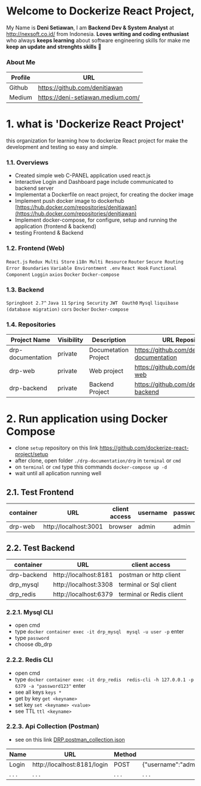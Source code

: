 # Welcome to Dockerize React Project, 

My Name is **Deni Setiawan**, I am **Backend Dev & System Analyst** at http://nexsoft.co.id/ from Indonesia.
**Loves writing and coding enthusiast** who always **keeps learning** about software engineering skills for make me **keep an update and strenghts skills** 🚀


### About Me
| Profile     | URL                                                          | 
|------------------|--------------|
| Github | https://github.com/denitiawan |
| Medium | https://deni-setiawan.medium.com/ |

# 1. what is 'Dockerize React Project'
this organization for learning how to dockerize React project for make the development and testing so easy and simple.
 
### 1.1. Overviews
- Created simple web C-PANEL application used react.js
- Interactive Login and Dashboard page include communicated to backend server
- Implementat a Dockerfile on react project, for creating the docker image 
- Implement push docker image to dockerhub [https://hub.docker.com/repositories/denitiawan](https://hub.docker.com/repositories/denitiawan)
- Implement docker-compose, for configure, setup and running the application (frontend & backend)
- testing Frontend & Backend

### 1.2. Frontend (Web)
`React.js`
`Redux Multi Store`
`i18n Multi Resource`
`Router`
`Secure Routing`
`Error Boundaries`
`Variable Environtment .env`
`React Hook`
`Functional Component`
`Loggin`
`axios`
`Docker`
`Docker-compose`


### 1.3. Backend
`Springboot 2.7^`
`Java 11`
`Spring Security`
`JWT `
`Oauth0`
`Mysql`
`liquibase (database migration)`
`cors`
`Docker`
`Docker-compose`

### 1.4. Repositories
| Project Name     | Visibility     | Description  | URL Repository                                                          | 
|------------------|--------------|--------------|-------------------------------------------------------------------------|
| drp-documentation | private | Documetation Project | https://github.com/denitiawan/drp-documentation                                        |
| drp-web | private | Web project | https://github.com/denitiawan/drp-web                                         |
| drp-backend | private | Backend Project | https://github.com/denitiawan/drp-backend          

# 


# 2. Run application using Docker Compose
- clone `setup` repository on this link https://github.com/dockerize-react-project/setup
- after clone, open folder `./drp-documentation/drp` in `terminal` or `cmd`
- on `terminal` or `cmd` type this commands `docker-compose up -d`
- wait until all aplication running well

## 2.1. Test Frontend 
| container | URL   | client access | username | password |
|--------|--------|--------|--------|--------|
| drp-web | http://localhost:3001 | browser | admin | admin |

## 2.2.  Test Backend
| container     | URL      | client access |
|--------|--------------|--------------|
| drp-backend | http://localhost:8181 | postman or http client |
| drp_mysql | http://localhost:3308 | terminal or Sql client  |
| drp_redis | http://localhost:6379 | terminal or Redis client |


### 2.2.1.  Mysql CLI
- open cmd
- type `docker container exec -it drp_mysql  mysql -u user -p` enter
- type `password`
- choose db_drp


### 2.2.2. Redis CLI
- open cmd
- type `docker container exec -it drp_redis  redis-cli -h 127.0.0.1 -p 6379 -a "password123"` enter
- see all keys `keys *`
- get by key `get <keyname>`
- set key `set <keyname> <value>`
- see TTL `ttl <keyname>`

### 2.2.3.   Api Collection (Postman)
- see on this link [DRP.postman_collection.json](https://github.com/dockerize-react-project/postman/DRP.postman_collection.json)

| Name | URL | Method | body |
|--------|--------|--------|--------|
| Login | http://localhost:8181/login  | POST |{"username":"admin","password":"admin"} |
| . . . | . . . | . . . | . . . |



